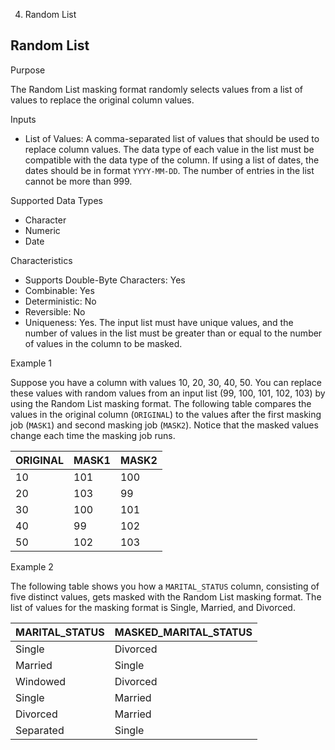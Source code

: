   4. Random List

## Random List

Purpose

The Random List masking format randomly selects values from a list of values
to replace the original column values.

Inputs

  * List of Values: A comma-separated list of values that should be used to replace column values. The data type of each value in the list must be compatible with the data type of the column. If using a list of dates, the dates should be in format `YYYY-MM-DD`. The number of entries in the list cannot be more than 999. 

Supported Data Types

  * Character
  * Numeric
  * Date

Characteristics

  * Supports Double-Byte Characters: Yes
  * Combinable: Yes
  * Deterministic: No
  * Reversible: No
  * Uniqueness: Yes. The input list must have unique values, and the number of values in the list must be greater than or equal to the number of values in the column to be masked.

Example 1

Suppose you have a column with values 10, 20, 30, 40, 50. You can replace
these values with random values from an input list (99, 100, 101, 102, 103) by
using the Random List masking format. The following table compares the values
in the original column (`ORIGINAL`) to the values after the first masking job
(`MASK1`) and second masking job (`MASK2`). Notice that the masked values
change each time the masking job runs.

ORIGINAL | MASK1 | MASK2  
---|---|---  
10 | 101 | 100  
20 | 103 | 99  
30 | 100 | 101  
40 | 99 | 102  
50 | 102 | 103  
  
Example 2

The following table shows you how a `MARITAL_STATUS` column, consisting of
five distinct values, gets masked with the Random List masking format. The
list of values for the masking format is Single, Married, and Divorced.

MARITAL_STATUS | MASKED_MARITAL_STATUS  
---|---  
Single | Divorced  
Married | Single  
Windowed | Divorced  
Single | Married  
Divorced | Married  
Separated | Single
